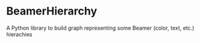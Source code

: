 # BeamerHierarchy
A Python library to build graph representing some Beamer (color, text, etc.) hierachies
